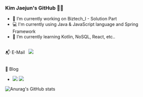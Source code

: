 ### Kim Jaejun's GitHub 🖐🏻
- 🔭 I’m currently working on Biztech_I - Solution Part<br>
- 💻 I'm currently using Java & JavaScript language and Spring Framework
- 🌱 I’m currently learning Kotlin, NoSQL, React, etc..
<br>
📬 E-Mail &nbsp <a href="#"><img src="https://img.shields.io/badge/jaejun31@naver.com-EA4335?style=flat-square&logo=Gmail&logoColor=white"></a><br><br>

📝 Blog <br>
- <a href="https://velog.io/@mongu_93" target="_blank"><img src="https://img.shields.io/badge/Velog-20C997?style=flat&logo=Velog&logoColor=black"></a>
<a href="https://velog.io/@mongu_93" target="_blank"><img src="https://img.shields.io/badge/Naver Blog-03C75A?style=flat&logo=Naver&logoColor=white"></a><br>

![Anurag's GitHub stats](https://github-readme-stats.vercel.app/api?username=zpka14&show_icons=true&theme=vue)
<!--
**zpka14/zpka14** is a ✨ _special_ ✨ repository because its `README.md` (this file) appears on your GitHub profile.

Here are some ideas to get you started:

- 🔭 I’m currently working on ...
- 🌱 I’m currently learning ...
- 👯 I’m looking to collaborate on ...
- 🤔 I’m looking for help with ...
- 💬 Ask me about ...
- 📫 How to reach me: ...
- 😄 Pronouns: ...
- ⚡ Fun fact: ...
-->
